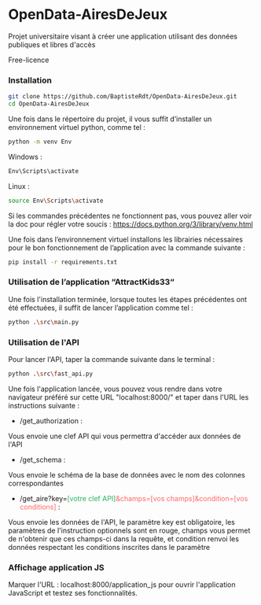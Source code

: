 # OpenData-AiresDeJeux
Projet universitaire visant à créer une application utilisant des données publiques et libres d'accès

Free-licence

### Installation 

```bash 
git clone https://github.com/BaptisteRdt/OpenData-AiresDeJeux.git
cd OpenData-AiresDeJeux
```

Une fois dans le répertoire du projet, il vous suffit d’installer un environnement virtuel python, comme tel : 

```bash
python -m venv Env
```

Windows : 

```bash
Env\Scripts\activate
```

Linux : 
```bash
source Env\Scripts\activate
```

Si les commandes précédentes ne fonctionnent pas, vous pouvez  aller voir la doc pour régler votre soucis : https://docs.python.org/3/library/venv.html 

Une fois dans l’environnement virtuel installons les librairies nécessaires pour le bon fonctionnement de l’application avec la commande suivante : 

```bash
pip install -r requirements.txt
```
### Utilisation de l’application “AttractKids33“

Une fois l'installation terminée, lorsque toutes les étapes précédentes ont été effectuées, il suffit de lancer l’application comme tel : 

```bash
python .\src\main.py
```

### Utilisation de l'API 

Pour lancer l'API, taper la commande suivante dans le terminal : 

```bash
python .\src\fast_api.py
```

Une fois l'application lancée, vous pouvez vous rendre dans votre navigateur préféré 
sur cette URL "localhost:8000/" et taper dans l'URL les instructions suivante : 

- /get_authorization :

Vous envoie une clef API qui vous permettra d'accéder aux données de l'API 
- /get_schema :

Vous envoie le schéma de la base de données avec le nom des colonnes correspondantes
- /get_aire?key=<span style="color: #26B260">[votre clef API]</span><span style="color: #FF6666">&champs=[vos champs]&condition=[vos conditions]</span> :

Vous envoie les données de l'API, le paramètre key est obligatoire, les paramètres de l'instruction optionnels sont en rouge,
champs vous permet de n'obtenir que ces champs-ci dans la requête, et condition renvoi les 
données respectant les conditions inscrites dans le paramètre

### Affichage application JS 

Marquer l'URL : localhost:8000/application_js pour ouvrir l'application JavaScript et testez ses fonctionnalités. 